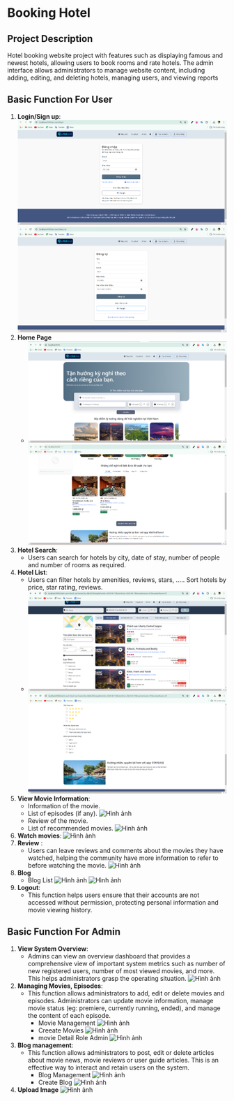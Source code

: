 # Booking Hotel

##  Project Description
Hotel booking website project with features such as displaying famous and newest hotels, allowing users to book rooms and rate hotels. The admin interface allows administrators to manage website content, including adding, editing, and deleting hotels, managing users, and viewing reports
##  Basic Function For User
1. **Login/Sign up**:
![Hình ảnh](image-markdown/login.png)![Hình ảnh](image-markdown/register.png)
2. **Home Page**
   - ![Hình ảnh](image-markdown/hompage-1.png)![Hình ảnh](image-markdown/hompage-2.png)
3. **Hotel Search**:
     - Users can search for hotels by city, date of stay, number of people and number of rooms as required.
4. **Hotel List**:
     - Users can filter hotels by amenities, reviews, stars, ..... Sort hotels by price, star rating, reviews.
     - ![Hình ảnh](image-markdown/hotel-list-1.png)![Hình ảnh](image-markdown/hotel-list-2.png)
5. **View Movie Information**:
     - Information of the movie.
     - List of episodes (if any).
       ![Hình ảnh](img_ma/movidetail-1.png)
     - Review of the movie.
     - List of recommended movies.
         ![Hình ảnh](img_ma/list-review.png)
6. **Watch movies**:
  ![Hình ảnh](img_ma/watch-movie.png)
7. **Review** :
     - Users can leave reviews and comments about the movies they have watched, helping the community have more information to refer to before watching the movie.
        ![Hình ảnh](img_ma/craet-update-reviews.png)
8. **Blog**
   - Blog List
      ![Hình ảnh](img_ma/blog-1.png)
      ![Hình ảnh](img_ma/blog-2.png)
9. **Logout**:
   - This function helps users ensure that their accounts are not accessed without permission, protecting personal information and movie viewing history.
##  Basic Function For Admin
1. **View System Overview**:
    - Admins can view an overview dashboard that provides a comprehensive view of important system metrics such as number of new registered users, number of most viewed movies, and more. This helps administrators       grasp the operating situation.
       ![Hình ảnh](img_ma/admin-dashboard.png)
2. **Managing Movies, Episodes**:
    - This function allows administrators to add, edit or delete movies and episodes. Administrators can update movie information, manage movie status (eg: premiere, currently running, ended), and manage the           content of each episode.
      - Movie Management
        ![Hình ảnh](img_ma/manager-movie.png)
       - Creeate Movies
        ![Hình ảnh](img_ma/create-movie-admin.png)
       - movie Detail Role Admin
        ![Hình ảnh](img_ma/detail-move-admin.png)
3. **Blog management**:
   - This function allows administrators to post, edit or delete articles about movie news, movie reviews or user guide articles. This is an effective way to interact and retain users on the system.
     - Blog Management
     ![Hình ảnh](img_ma/manager-blog.png)
     - Create Blog
     ![Hình ảnh](img_ma/create-blog.png)
4. **Upload Image**
   ![Hình ảnh](img_ma/upload-image.png)
